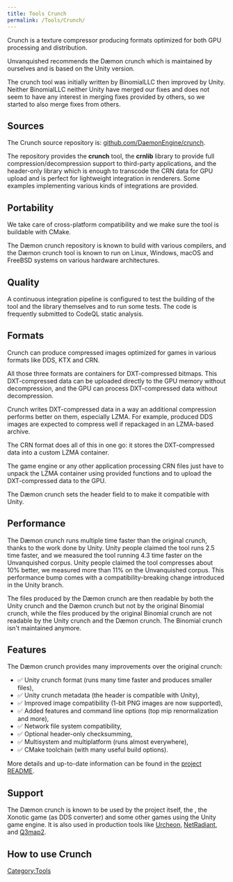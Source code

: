 ```yaml
---
title: Tools Crunch
permalink: /Tools/Crunch/
---
```


Crunch is a texture compressor producing formats optimized for both GPU
processing and distribution.

Unvanquished recommends the Dæmon crunch which is maintained by
ourselves and is based on the Unity version.

The crunch tool was initially written by BinomialLLC then improved by
Unity. Neither BinomialLLC neither Unity have merged our fixes and does
not seem to have any interest in merging fixes provided by others, so we
started to also merge fixes from others.

## Sources

The Crunch source repository is:
[github.com/DaemonEngine/crunch](https://github.com/DaemonEngine/crunch).

The repository provides the **crunch** tool, the **crnlib** library to
provide full compression/decompression support to third-party
applications, and the header-only library which is enough to transcode
the CRN data for GPU upload and is perfect for lightweight integration
in renderers. Some examples implementing various kinds of integrations
are provided.

## Portability

We take care of cross-platform compatibility and we make sure the tool
is buildable with CMake.

The Dæmon crunch repository is known to build with various compilers,
and the Dæmon crunch tool is known to run on Linux, Windows, macOS and
FreeBSD systems on various hardware architectures.

## Quality

A continuous integration pipeline is configured to test the building of
the tool and the library themselves and to run some tests. The code is
frequently submitted to CodeQL static analysis.

## Formats

Crunch can produce compressed images optimized for games in various
formats like DDS, KTX and CRN.

All those three formats are containers for DXT-compressed bitmaps. This
DXT-compressed data can be uploaded directly to the GPU memory without
decompression, and the GPU can process DXT-compressed data without
decompression.

Crunch writes DXT-compressed data in a way an additional compression
performs better on them, especially LZMA. For example, produced DDS
images are expected to compress well if repackaged in an LZMA-based
archive.

The CRN format does all of this in one go: it stores the DXT-compressed
data into a custom LZMA container.

The game engine or any other application processing CRN files just have
to unpack the LZMA container using provided functions and to upload the
DXT-compressed data to the GPU.

The Dæmon crunch sets the header field to to make it compatible with
Unity.

## Performance

The Dæmon crunch runs multiple time faster than the original crunch,
thanks to the work done by Unity. Unity people claimed the tool runs 2.5
time faster, and we measured the tool running 4.3 time faster on the
Unvanquished corpus. Unity people claimed the tool compresses about 10%
better, we measured more than 11% on the Unvanquished corpus. This
performance bump comes with a compatibility-breaking change introduced
in the Unity branch.

The files produced by the Dæmon crunch are then readable by both the
Unity crunch and the Dæmon crunch but not by the original Binomial
crunch, while the files produced by the original Binomial crunch are not
readable by the Unity crunch and the Dæmon crunch. The Binomial crunch
isn't maintained anymore.

## Features

The Dæmon crunch provides many improvements over the original crunch:

- ✅️ Unity crunch format (runs many time faster and produces smaller
  files),
- ✅️ Unity crunch metadata (the header is compatible with Unity),
- ✅️ Improved image compatibility (1-bit PNG images are now supported),
- ✅️ Added features and command line options (top mip renormalization
  and more),
- ✅️ Network file system compatibility,
- ✅️ Optional header-only checksumming,
- ✅️ Multisystem and multiplatform (runs almost everywhere),
- ✅️ CMake toolchain (with many useful build options).

More details and up-to-date information can be found in the [project
README](https://github.com/DaemonEngine/crunch/blob/master/README.md).

## Support

The Dæmon crunch is known to be used by the project itself, the , the
Xonotic game (as DDS converter) and some other games using the Unity
game engine. It is also used in production tools like
[Urcheon](Tools_Urcheon "wikilink"),
[NetRadiant](Tools_NetRadiant "wikilink"), and
[Q3map2](Tools_Q3map2 "wikilink").

## How to use Crunch

[Category:Tools](Category:Tools "wikilink")